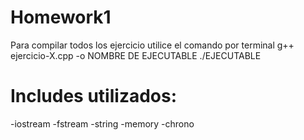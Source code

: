 # Homework1

Para compilar todos los ejercicio utilice el comando por terminal
g++ ejercicio-X.cpp -o NOMBRE DE EJECUTABLE
./EJECUTABLE

# Includes utilizados:
-iostream
-fstream
-string
-memory
-chrono